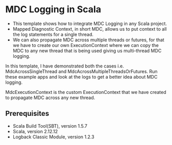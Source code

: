 # MDC Logging in Scala

- This template shows how to integrate MDC Logging in any Scala project.
- Mapped Diagnostic Context, in short MDC, allows us to put context to all the log statements for a single thread.
- We can also propagate MDC across multiple threads or futures, for that we have to create our own ExecutionContext where we can copy the MDC to any new thread that is being used giving us multi-thread MDC logging.

In this template, I have demonstrated both the cases i.e. MdcAcrossSingleThread and MdcAcrossMultipleThreadsOrFutures. Run these example apps and look at the logs to get a better idea about MDC logging.

MdcExecutionContext is the custom ExecutionContext that we have created to propagate MDC across any new thread.

## Prerequisites

- Scala Build Tool(SBT), version 1.5.7
- Scala, version 2.12.12
- Logback Classic Module, version 1.2.3
